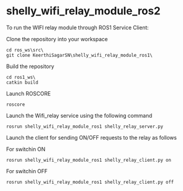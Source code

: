 # shelly_wifi_relay_module_ros2
To run the WIFI relay module through ROS1 Service Client: 

Clone the repository into your workspace

```
cd ros_ws\src\
git clone KeerthiSagarSN\shelly_wifi_relay_module_ros1\
```
Build the repository
```
cd ros1_ws\
catkin build
```
Launch ROSCORE

```
roscore
```


Launch the Wifi_relay service using the following command

```
rosrun shelly_wifi_relay_module_ros1 shelly_relay_server.py
```
Launch the client for sending ON/OFF requests to the relay as follows

For switchin ON
```
rosrun shelly_wifi_relay_module_ros1 shelly_relay_client.py on
```

For switchin OFF
```
rosrun shelly_wifi_relay_module_ros1 shelly_relay_client.py off
```

